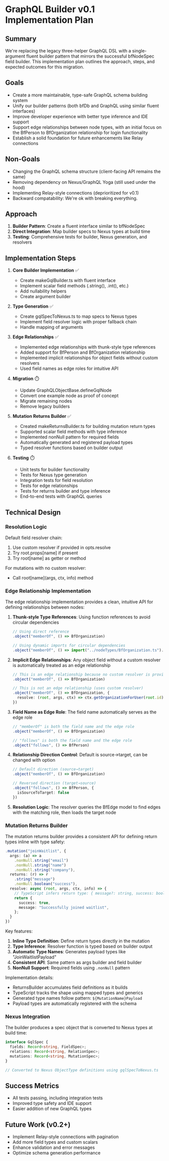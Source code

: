 # GraphQL Builder v0.1 Implementation Plan

## Summary

We're replacing the legacy three-helper GraphQL DSL with a single-argument
fluent builder pattern that mirrors the successful bfNodeSpec field builder.
This implementation plan outlines the approach, steps, and expected outcomes for
this migration.

## Goals

- Create a more maintainable, type-safe GraphQL schema building system
- Unify our builder patterns (both bfDb and GraphQL using similar fluent
  interfaces)
- Improve developer experience with better type inference and IDE support
- Support edge relationships between node types, with an initial focus on the
  BfPerson to BfOrganization relationship for login functionality
- Establish a solid foundation for future enhancements like Relay connections

## Non-Goals

- Changing the GraphQL schema structure (client-facing API remains the same)
- Removing dependency on Nexus/GraphQL Yoga (still used under the hood)
- Implementing Relay-style connections (deprioritized for v0.1)
- Backward compatability: We're ok with breaking everything.

## Approach

1. **Builder Pattern**: Create a fluent interface similar to bfNodeSpec
2. **Direct Integration**: Map builder specs to Nexus types at build time
3. **Testing**: Comprehensive tests for builder, Nexus generation, and resolvers

## Implementation Steps

1. **Core Builder Implementation** ✅
   - Create makeGqlBuilder.ts with fluent interface
   - Implement scalar field methods (.string(), .int(), etc.)
   - Add nullability helpers
   - Create argument builder

2. **Type Generation** ✅
   - Create gqlSpecToNexus.ts to map specs to Nexus types
   - Implement field resolver logic with proper fallback chain
   - Handle mapping of arguments

3. **Edge Relationships** ✅
   - Implemented edge relationships with thunk-style type references
   - Added support for BfPerson and BfOrganization relationship
   - Implemented implicit relationships for object fields without custom
     resolvers
   - Used field names as edge roles for intuitive API

4. **Migration** ⏱️
   - Update GraphQLObjectBase.defineGqlNode
   - Convert one example node as proof of concept
   - Migrate remaining nodes
   - Remove legacy builders

5. **Mutation Returns Builder** ✅
   - Created makeReturnsBuilder.ts for building mutation return types
   - Supported scalar field methods with type inference
   - Implemented nonNull pattern for required fields
   - Automatically generated and registered payload types
   - Typed resolver functions based on builder output

6. **Testing** ⏱️
   - Unit tests for builder functionality
   - Tests for Nexus type generation
   - Integration tests for field resolution
   - Tests for edge relationships
   - Tests for returns builder and type inference
   - End-to-end tests with GraphQL queries

## Technical Design

### Resolution Logic

Default field resolver chain:

1. Use custom resolver if provided in opts.resolve
2. Try root.props[name] if present
3. Try root[name] as getter or method

For mutations with no custom resolver:

- Call root[name](args, ctx, info) method

### Edge Relationship Implementation

The edge relationship implementation provides a clean, intuitive API for
defining relationships between nodes:

1. **Thunk-style Type References**: Using function references to avoid circular
   dependencies
   ```typescript
   // Using direct reference
   .object("memberOf", () => BfOrganization)

   // Using dynamic imports for circular dependencies
   .object("memberOf", () => import("../nodeTypes/BfOrganization.ts").then(m => m.BfOrganization))
   ```

2. **Implicit Edge Relationships**: Any object field without a custom resolver
   is automatically treated as an edge relationship
   ```typescript
   // This is an edge relationship because no custom resolver is provided
   .object("memberOf", () => BfOrganization)

   // This is not an edge relationship (uses custom resolver)
   .object("memberOf", () => BfOrganization, {
     resolve: (root, args, ctx) => ctx.getOrganizationForUser(root.id)
   })
   ```

3. **Field Name as Edge Role**: The field name automatically serves as the edge
   role
   ```typescript
   // "memberOf" is both the field name and the edge role
   .object("memberOf", () => BfOrganization)

   // "follows" is both the field name and the edge role
   .object("follows", () => BfPerson)
   ```

4. **Relationship Direction Control**: Default is source→target, can be changed
   with option
   ```typescript
   // Default direction (source→target)
   .object("memberOf", () => BfOrganization)

   // Reversed direction (target→source)
   .object("follows", () => BfPerson, { 
     isSourceToTarget: false 
   })
   ```

5. **Resolution Logic**: The resolver queries the BfEdge model to find edges
   with the matching role, then loads the target node

### Mutation Returns Builder

The mutation returns builder provides a consistent API for defining return types
inline with type safety:

```typescript
.mutation("joinWaitlist", {
  args: (a) => a
    .nonNull.string("email")
    .nonNull.string("name")
    .nonNull.string("company"),
  returns: (r) => r
    .string("message")
    .nonNull.boolean("success"),
  resolve: async (root, args, ctx, info) => {
    // TypeScript infers return type: { message?: string, success: boolean }
    return {
      success: true,
      message: "Successfully joined waitlist",
    };
  }
})
```

Key features:

1. **Inline Type Definition**: Define return types directly in the mutation
2. **Type Inference**: Resolver function is typed based on builder output
3. **Automatic Type Names**: Generates payload types like "JoinWaitlistPayload"
4. **Consistent API**: Same pattern as args builder and field builder
5. **NonNull Support**: Required fields using `.nonNull` pattern

Implementation details:

- ReturnsBuilder accumulates field definitions as it builds
- TypeScript tracks the shape using mapped types and generics
- Generated type names follow pattern: `${MutationName}Payload`
- Payload types are automatically registered with the schema

### Nexus Integration

The builder produces a spec object that is converted to Nexus types at build
time:

```typescript
interface GqlSpec {
  fields: Record<string, FieldSpec>;
  relations: Record<string, RelationSpec>;
  mutations: Record<string, MutationSpec>;
}

// Converted to Nexus ObjectType definitions using gqlSpecToNexus.ts
```

## Success Metrics

- All tests passing, including integration tests
- Improved type safety and IDE support
- Easier addition of new GraphQL types

## Future Work (v0.2+)

- Implement Relay-style connections with pagination
- Add more field types and custom scalars
- Enhance validation and error messages
- Optimize schema generation performance

